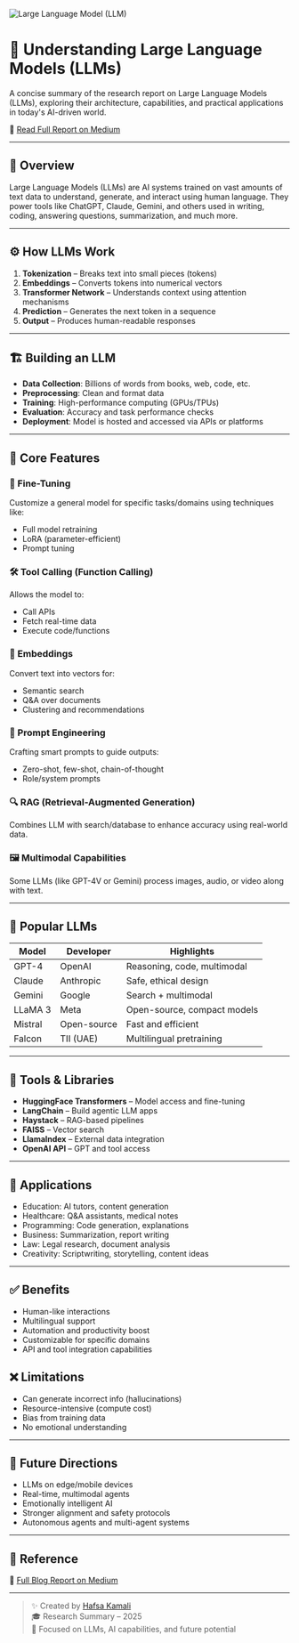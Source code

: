 ![Large Language Model (LLM)](https://miro.medium.com/v2/resize:fit:1080/1*bytrK3M-k2q94JzSSpdl0Q.jpeg)
# 🧠 Understanding Large Language Models (LLMs)

A concise summary of the research report on Large Language Models (LLMs), exploring their architecture, capabilities, and practical applications in today's AI-driven world.

📖 [Read Full Report on Medium](https://medium.com/@hafsakamali362/research-report-understanding-large-language-models-llms-3a24f7a7d92a)

---

## 📘 Overview

Large Language Models (LLMs) are AI systems trained on vast amounts of text data to understand, generate, and interact using human language. They power tools like ChatGPT, Claude, Gemini, and others used in writing, coding, answering questions, summarization, and much more.

---

## ⚙️ How LLMs Work

1. **Tokenization** – Breaks text into small pieces (tokens)
2. **Embeddings** – Converts tokens into numerical vectors
3. **Transformer Network** – Understands context using attention mechanisms
4. **Prediction** – Generates the next token in a sequence
5. **Output** – Produces human-readable responses

---

## 🏗️ Building an LLM

- **Data Collection**: Billions of words from books, web, code, etc.
- **Preprocessing**: Clean and format data
- **Training**: High-performance computing (GPUs/TPUs)
- **Evaluation**: Accuracy and task performance checks
- **Deployment**: Model is hosted and accessed via APIs or platforms

---

## 🔧 Core Features

### 🔄 Fine-Tuning
Customize a general model for specific tasks/domains using techniques like:
- Full model retraining
- LoRA (parameter-efficient)
- Prompt tuning

### 🛠️ Tool Calling (Function Calling)
Allows the model to:
- Call APIs
- Fetch real-time data
- Execute code/functions

### 🧭 Embeddings
Convert text into vectors for:
- Semantic search
- Q&A over documents
- Clustering and recommendations

### 🧠 Prompt Engineering
Crafting smart prompts to guide outputs:
- Zero-shot, few-shot, chain-of-thought
- Role/system prompts

### 🔍 RAG (Retrieval-Augmented Generation)
Combines LLM with search/database to enhance accuracy using real-world data.

### 🖼️ Multimodal Capabilities
Some LLMs (like GPT-4V or Gemini) process images, audio, or video along with text.

---

## 🚀 Popular LLMs

| Model     | Developer | Highlights                      |
|-----------|-----------|----------------------------------|
| GPT-4     | OpenAI    | Reasoning, code, multimodal      |
| Claude    | Anthropic | Safe, ethical design             |
| Gemini    | Google    | Search + multimodal              |
| LLaMA 3   | Meta      | Open-source, compact models      |
| Mistral   | Open-source | Fast and efficient            |
| Falcon    | TII (UAE) | Multilingual pretraining         |

---

## 🧰 Tools & Libraries

- **HuggingFace Transformers** – Model access and fine-tuning
- **LangChain** – Build agentic LLM apps
- **Haystack** – RAG-based pipelines
- **FAISS** – Vector search
- **LlamaIndex** – External data integration
- **OpenAI API** – GPT and tool access

---

## 💼 Applications

- Education: AI tutors, content generation
- Healthcare: Q&A assistants, medical notes
- Programming: Code generation, explanations
- Business: Summarization, report writing
- Law: Legal research, document analysis
- Creativity: Scriptwriting, storytelling, content ideas

---

## ✅ Benefits

- Human-like interactions
- Multilingual support
- Automation and productivity boost
- Customizable for specific domains
- API and tool integration capabilities

## ❌ Limitations

- Can generate incorrect info (hallucinations)
- Resource-intensive (compute cost)
- Bias from training data
- No emotional understanding

---

## 🔮 Future Directions

- LLMs on edge/mobile devices
- Real-time, multimodal agents
- Emotionally intelligent AI
- Stronger alignment and safety protocols
- Autonomous agents and multi-agent systems

---

## 📎 Reference

📄 [Full Blog Report on Medium](https://medium.com/@hafsakamali362/research-report-understanding-large-language-models-llms-3a24f7a7d92a)

---

> ✨ Created by [Hafsa Kamali](https://medium.com/@hafsakamali362)  
> 🎓 Research Summary – 2025  
> 🧠 Focused on LLMs, AI capabilities, and future potential


